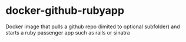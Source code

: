 # docker-github-rubyapp
Docker image that pulls a github repo (limited to optional subfolder) and starts a ruby passenger app such as rails or sinatra
